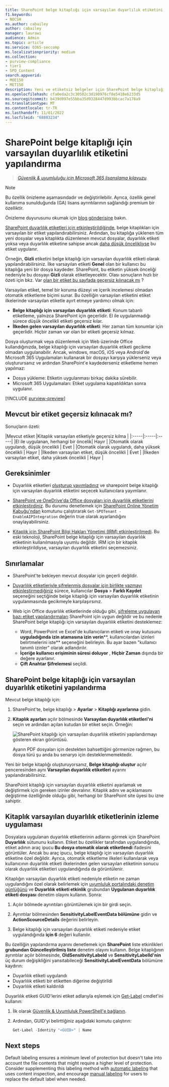 ```yaml
---
title: SharePoint belge kitaplığı için varsayılan duyarlılık etiketini yapılandırma
f1.keywords:
- NOCSH
ms.author: cabailey
author: cabailey
manager: laurawi
audience: Admin
ms.topic: article
ms.service: O365-seccomp
ms.localizationpriority: medium
ms.collection:
- purview-compliance
- tier1
- SPO_Content
search.appverid:
- MOE150
- MET150
description: Yeni ve etiketsiz belgeler için SharePoint belge kitaplığı için varsayılan duyarlılık etiketini yapılandırın.
ms.openlocfilehash: cfa0eda2c3c30502c3d190976cf8e5418e6233d5
ms.sourcegitcommit: b439d097e55bba35d9328447d993bbcac7a178a9
ms.translationtype: MT
ms.contentlocale: tr-TR
ms.lasthandoff: 11/01/2022
ms.locfileid: "68803234"
---
```

# <a name="configure-a-default-sensitivity-label-for-a-sharepoint-document-library"></a>SharePoint belge kitaplığı için varsayılan duyarlılık etiketini yapılandırma

>*[Güvenlik & uyumluluğu için Microsoft 365 lisanslama kılavuzu](/office365/servicedescriptions/microsoft-365-service-descriptions/microsoft-365-tenantlevel-services-licensing-guidance/microsoft-365-security-compliance-licensing-guidance).*

> [!NOTE]
> Bu özellik önizleme aşamasındadır ve değiştirilebilir. Ayrıca, özellik genel kullanıma sunulduğunda (GA) lisans ayrıntılarının sağlandığı premium bir özelliktir.
> 
> Önizleme duyurusunu okumak için [blog gönderisine](https://techcommunity.microsoft.com/t5/security-compliance-and-identity/public-preview-default-label-for-a-document-library-in/ba-p/3585136) bakın.

[SharePoint duyarlılık etiketleri için etkinleştirildiğinde](sensitivity-labels-sharepoint-onedrive-files.md), belge kitaplıkları için varsayılan bir etiket yapılandırabilirsiniz. Ardından, bu kitaplığa yüklenen tüm yeni dosyalar veya kitaplıkta düzenlenen mevcut dosyalar, duyarlılık etiketi yoksa veya duyarlılık etiketine sahipse ancak [daha düşük öncelikliyse](sensitivity-labels.md#label-priority-order-matters) bu etiket uygulanır.

Örneğin, **Gizli** etiketini belge kitaplığı için varsayılan duyarlılık etiketi olarak yapılandırabilirsiniz. İlke varsayılan etiketi **Genel** olan bir kullanıcı bu kitaplığa yeni bir dosya kaydeder. SharePoint, bu etiketin yüksek önceliği nedeniyle bu dosyayı **Gizli** olarak etiketleyecektir. Olası sonuçların hızlı bir özeti için bkz. Var [olan bir etiket bu sayfada geçersiz kılınacak mı](#will-an-existing-label-be-overridden) ?

Varsayılan etiket, temel bir koruma düzeyi ve içerik incelemesi olmadan otomatik etiketleme biçimi sunar. Bu özelliğin varsayılan etiketini etiket ilkelerinde varsayılan etiketle ayırt etmeye yardımcı olmak için:

- **Belge kitaplığı için varsayılan duyarlılık etiketi**: Konum tabanlı etiketleme, yalnızca SharePoint için geçerlidir. El ile uygulanmadığı sürece düşük öncelikli etiketi geçersiz kılar.
- **İlkeden gelen varsayılan duyarlılık etiketi**: Her zaman tüm konumlar için geçerlidir. Hiçbir zaman var olan bir etiketi geçersiz kılmaz.

Dosya oluşturmak veya düzenlemek için Web üzerinde Office kullandığınızda, belge kitaplığı için varsayılan duyarlılık etiketi gecikme olmadan uygulanabilir. Ancak, windows, macOS, iOS veya Android'de Microsoft 365 Uygulamaları kullanarak bir dosyayı karşıya yüklerseniz veya oluşturursanız ve ardından SharePoint'e kaydederseniz etiketleme hemen yapılmaz:

- Dosya yükleme: Etiketin uygulanması birkaç dakika sürebilir.
- Microsoft 365 Uygulamaları: Etiket uygulama kapatıldıktan sonra uygulanır.

[!INCLUDE [purview-preview](../includes/purview-preview.md)]

## <a name="will-an-existing-label-be-overridden"></a>Mevcut bir etiket geçersiz kılınacak mı?

Sonuçların özeti:

|Mevcut etiket |Kitaplık varsayılan etiketiyle geçersiz kılma |
|:-----|:-----|:-----|
|El ile uygulanan, herhangi bir öncelik| Hayır |
|Otomatik olarak uygulandı, düşük öncelikli | Evet |
|Otomatik olarak uygulandı, daha yüksek öncelikli | Hayır |
|İlkeden varsayılan etiket, düşük öncelikli | Evet |
|İlkeden varsayılan etiket, daha yüksek öncelikli | Hayır |

## <a name="requirements"></a>Gereksinimler

- Duyarlılık etiketleri [oluşturup yayımladınız](create-sensitivity-labels.md) ve sharepoint belge kitaplığı için varsayılan duyarlılık etiketini seçecek kullanıcılara yayımlanır.

- [SharePoint ve OneDrive'da Office dosyaları için duyarlılık etiketlerini etkinleştirdiniz](sensitivity-labels-sharepoint-onedrive-files.md). Bu durumu denetlemek için [SharePoint Online Yönetim Kabuğu'ndan](/powershell/sharepoint/sharepoint-online/connect-sharepoint-online) komutunu çalıştırarak `Get-SPOTenant -EnableAIPIntegration` değerin true olarak ayarlandığını onaylayabilirsiniz.

- [Kitaplık için SharePoint Bilgi Hakları Yönetimi (IRM) etkinleştirilmedi](set-up-irm-in-sp-admin-center.md#irm-enable-sharepoint-document-libraries-and-lists). Bu eski teknoloji, SharePoint belge kitaplığı için varsayılan duyarlılık etiketinin kullanılmasıyla uyumlu değildir. IRM için bir kitaplık etkinleştirildiyse, varsayılan duyarlılık etiketini seçemezsiniz.

## <a name="limitations"></a>Sınırlamalar

- SharePoint'te bekleyen mevcut dosyalar için geçerli değildir.

- [Duyarlılık etiketleriyle şifrelenmiş dosyalar için birlikte yazmayı etkinleştirmediğiniz](sensitivity-labels-coauthoring.md) sürece, kullanıcılar **Dosya** \> **Farklı Kaydet** seçeneğini seçtiğinde belge kitaplığı için varsayılan duyarlılık etiketinin uygulanmasında gecikmeyle karşılaşırsınız.

- Web için Office duyarlılık etiketlerinde olduğu gibi, [şifreleme uygulayan bazı etiket yapılandırmaları](encryption-sensitivity-labels.md#configure-encryption-settings) SharePoint için uygun değildir ve bu nedenle SharePoint belge kitaplığı için varsayılan duyarlılık etiketini desteklemez:
    - Word, PowerPoint ve Excel'de kullanıcıların etiketi ve onay kutusunu **uyguladığında izin atamasına izin verin****, kullanıcılardan izinleri belirtmelerini iste** seçeneğini belirleyin. Bu ayar bazen "kullanıcı tanımlı izinler" olarak adlandırılır.
    - **İçeriğe kullanıcı erişiminin süresi doluyor** , **Hiçbir Zaman** dışında bir değere ayarlanır.
    - **Çift Anahtar Şifrelemesi** seçildi.

## <a name="how-to-configure-a-default-sensitivity-label-for-a-sharepoint-document-library"></a>SharePoint belge kitaplığı için varsayılan duyarlılık etiketini yapılandırma

Mevcut belge kitaplığı için:

1. SharePoint'te, belge kitaplığı \> **Ayarlar** \> **Kitaplığı ayarlarına** gidin.

2. **Kitaplık ayarları** açılır bölmesinde **Varsayılan duyarlılık etiketleri'ni** seçin ve ardından açılan kutudan bir etiket seçin. Örneğin:
    
    ![SharePoint kitaplığı için varsayılan duyarlılık etiketini yapılandırmayı gösteren ekran görüntüsü.](../media/default-sensitivity-label-spo2.png)
    
    Ayarın PDF dosyaları için destekten bahsettiğini görmenize rağmen, bu dosya türü şu anda bu senaryo için desteklenmemektedir.

Yeni bir belge kitaplığı oluşturuyorsanız, **Belge kitaplığı oluştur** açılır penceresinden aynı **Varsayılan duyarlılık etiketleri** ayarını yapılandırabilirsiniz.

SharePoint kitaplığı için varsayılan duyarlılık etiketini ayarlamak ve değiştirmek için gereken izinler devralınır. Kitaplık adını ve açıklamasını değiştirme özelliğinde olduğu gibi, herhangi bir SharePoint site üyesi bu izne sahiptir.

## <a name="monitoring-application-of-library-default-sensitivity-labels"></a>Kitaplık varsayılan duyarlılık etiketlerinin izleme uygulaması

Dosyalara uygulanan duyarlılık etiketlerinin adlarını görmek için SharePoint **Duyarlılık** sütununu kullanın. Etiket bu özellikler tarafından uygulandığında, etiket adının araç ipucu **Bu dosya otomatik olarak etiketlendi** ifadesini görüntüler. Ancak bu araç ipucu, belge kitaplığı için varsayılan duyarlılık etiketine özel değildir. Ayrıca, otomatik etiketleme ilkeleri kullanılarak veya kullanıcının duyarlılık etiketi ilkelerinden gelen varsayılan etiketinin sonucu olarak duyarlılık etiketleri uygulandığında da görüntülenir.

Kitaplığın varsayılan duyarlılık etiketi nedeniyle etiketin ne zaman uygulandığını özel olarak belirlemek için [uyumluluk portalındaki denetim günlüğünü](search-the-audit-log-in-security-and-compliance.md) ve **Duyarlılık etiketi etkinlik** grubundan **Uygulanan duyarlılık etiketi dosyası** denetim olayını kullanın. Sonra:
1. Açılır bölmede ayrıntıları görüntülemek için bir girdi seçin.

2. Ayrıntılar bölmesinden **SensitivityLabelEventData bölümüne** gidin ve **ActionScourceDetails** değerini belirleyin.

3. Belge kitaplığı için varsayılan duyarlılık etiketi nedeniyle etiket uygulandığında **için 6** değeri kullanılır.

Bu özelliğin yapılandırma ayarını denetlemek için **SharePoint** liste etkinlikleri **grubundan Güncelleştirilmiş liste** denetim olayını kullanın. Belge kitaplığının ayrıntılar açılır bölmesinde, **OldSensitivityLabeld** ve **SensitivityLabelId'nin** üç durum değişikliğini yansıtabileceği **SensitivityLabelEventData** bölümüne kaydırın:

- Duyarlılık etiketi uygulandı
- Duyarlılık etiketi bir etiketten diğerine değiştirildi
- Duyarlılık etiketi kaldırıldı

Duyarlılık etiketi GUID'lerini etiket adlarıyla eşlemek için [Get-Label](/powershell/module/exchange/get-label) cmdlet'ini kullanın:

1. İlk olarak [Güvenlik & Uyumluluk PowerShell'e bağlanın](/powershell/exchange/office-365-scc/connect-to-scc-powershell/connect-to-scc-powershell).

2. Ardından, GUID'yi belirttiğiniz aşağıdaki komutu çalıştırın:

    ```powershell
    Get-Label -Identity "<GUID>" | Name

## Next steps

Default labeling ensures a minimum level of protection but doesn't take into account the file contents that might require a higher level of protection. Consider supplementing this labeling method with [automatic labeling](apply-sensitivity-label-automatically.md) that uses content inspection, and encourage [manual labeling](https://support.microsoft.com/office/apply-sensitivity-labels-to-your-files-and-email-in-office-2f96e7cd-d5a4-403b-8bd7-4cc636bae0f9) for users to replace the default label when needed.
